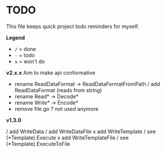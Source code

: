
# TODO

This file keeps quick project todo reminders for myself.

**Legend**

- `/` = done
- `-` = todo
- `x` = won't do

**v2.x.x**
Aim to make api conformative
  - rename ReadDataFormat -> ReadDataFormatFromPath
  / add ReadDataFormat (reads from string)
  - rename Read* -> Decode*
  - rename Write* -> Encode*
  - remove file.go ? not used anymore

**v1.3.0**

/ add WriteData
/ add WriteDataFile
x add WriteTemplate
  / see (*Template).Execute
x add WriteTemplateFile
  / see (*Template).ExecuteToFile


